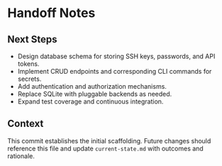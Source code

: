 # Handoff Notes

## Next Steps
- Design database schema for storing SSH keys, passwords, and API tokens.
- Implement CRUD endpoints and corresponding CLI commands for secrets.
- Add authentication and authorization mechanisms.
- Replace SQLite with pluggable backends as needed.
- Expand test coverage and continuous integration.

## Context
This commit establishes the initial scaffolding. Future changes should reference this file and update `current-state.md` with outcomes and rationale.
